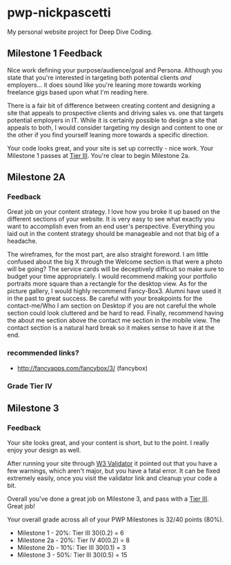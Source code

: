 # pwp-nickpascetti

My personal website project for Deep Dive Coding.

## Milestone 1 Feedback
Nice work defining your purpose/audience/goal and Persona. Although you state that you're interested in targeting both potential clients *and* employers... it does sound like you're leaning more towards working freelance gigs based upon what I'm reading here. 

There is a fair bit of difference between creating content and designing a site that appeals to prospective clients and driving sales vs. one that targets potential employers in IT. While it is certainly possible to design a site that appeals to both, I would consider targeting my design and content to one or the other if you find yourself leaning more towards a specific direction.

Your code looks great, and your site is set up correctly - nice work. Your Milestone 1 passes at [Tier III](https://bootcamp-coders.cnm.edu/projects/personal/rubric/). You're clear to begin Milestone 2a.

## Milestone 2A 

### Feedback 

Great job on your content strategy. I love how you broke it up based on the different sections of your website. It is very easy to see what exactly you want to accomplish even from an end user's perspective. Everything you laid out in the content strategy should be manageable and not that big of a headache.

The wireframes, for the most part, are also straight foreword. I am little confused about the big X through the Welcome section is that were a photo will be going? The service cards will be deceptively difficult so make sure to budget your time appropriately. I would recommend making your portfolio portraits more square than a rectangle for the desktop view. As for the picture gallery, I would highly recommend Fancy-Box3. Alumni have used it in the past to great success. Be careful with your breakpoints for the contact-me/Who I am section on Desktop if you are not careful the whole section could look cluttered and be hard to read. Finally, recommend having the about me section above the contact me section in the mobile view. The contact section is a natural hard break so it makes sense to have it at the end.  

### recommended links?

*  http://fancyapps.com/fancybox/3/ (fancybox)

### Grade Tier IV

## Milestone 3

### Feedback

Your site looks great, and your content is short, but to the point. I really enjoy your design as well.

After running your site through [W3 Validator](https://validator.w3.org/nu/?doc=https%3A%2F%2Fnickpascetti.com%2F) it pointed out that you have a few warnings, which aren't major, but you have a fatal error. It can be fixed extremely easily, once you visit the validator link and cleanup your code a bit.

Overall you've done a great job on Milestone 3, and pass with a [Tier III](https://bootcamp-coders.cnm.edu/projects/personal/rubric/). Great job!

Your overall grade across all of your PWP Milestones is 32/40 points (80%).

* Milestone 1 - 20%: Tier III 30(0.2) = 6
* Milestone 2a - 20%: Tier IV 40(0.2) = 8
* Milestone 2b - 10%: Tier III 30(0.1) = 3
* Milestone 3 - 50%: Tier III 30(0.5) = 15
